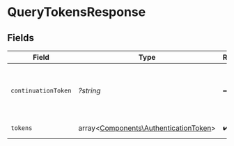 # QueryTokensResponse


## Fields

| Field                                                                                           | Type                                                                                            | Required                                                                                        | Description                                                                                     |
| ----------------------------------------------------------------------------------------------- | ----------------------------------------------------------------------------------------------- | ----------------------------------------------------------------------------------------------- | ----------------------------------------------------------------------------------------------- |
| `continuationToken`                                                                             | *?string*                                                                                       | :heavy_minus_sign:                                                                              | Token służący do pobrania kolejnej strony wyników. Jeśli jest pusty, to nie ma kolejnych stron. |
| `tokens`                                                                                        | array<[Components\AuthenticationToken](../../Models/Components/AuthenticationToken.md)>         | :heavy_check_mark:                                                                              | Lista tokenów uwierzytelniających.                                                              |